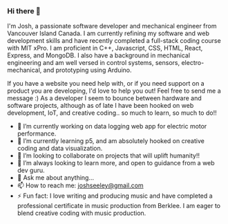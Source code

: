 ### Hi there 👋

I'm Josh, a passionate software developer and mechanical engineer from Vancouver Island Canada. I am currently refining my software and web development skills and have recently completed a full-stack coding course with MIT xPro. I am proficient in C++, Javascript, CSS, HTML, React, Express, and MongoDB. I also have a background in mechanical engineering and am well versed in control systems, sensors, electro-mechanical, and prototyping using Arduino. 

If you have a website you need help with, or if you need support on a product you are developing, I'd love to help you out! Feel free to send me a message :) As a developer I seem to bounce between hardware and software projects, although as of late I have been hooked on web development, IoT, and creative coding.. so much to learn, so much to do!!

- 🔭 I’m currently working on data logging web app for electric motor performance. 
- 🌱 I’m currently learning p5, and am absolutely hooked on creative coding and data visualization.
- 👯 I’m looking to collaborate on projects that will uplift humanity!!
- 🤔 I’m always looking to learn more, and open to guidance from a web dev guru. 
- 💬 Ask me about anything...
- 📫 How to reach me: joshseeley@gmail.com
- ⚡ Fun fact: I love writing and producing music and have completed a professional certificate in music production from Berklee. I am eager to blend creative coding with music production.
